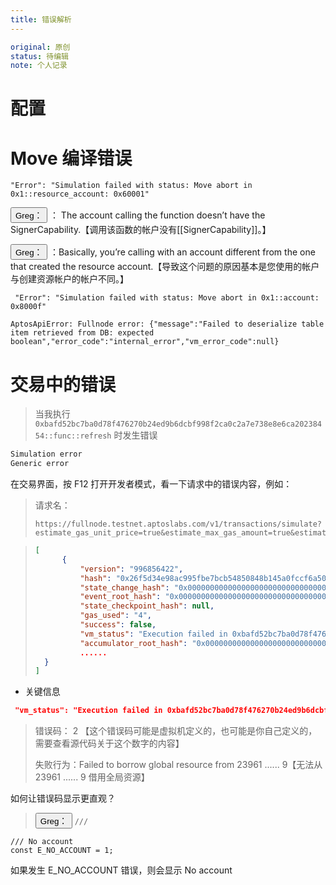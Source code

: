 ```yaml
---
title: 错误解析
---
```

```yaml
original: 原创
status: 待编辑
note: 个人记录
```
# 配置

# Move 编译错误

`"Error": "Simulation failed with status: Move abort in 0x1::resource_account: 0x60001"`

<button type="button">Greg：</button> ： The account calling the function doesn’t have the SignerCapability.【调用该函数的帐户没有[[SignerCapability]]。】

<button type="button">Greg：</button> ：Basically, you’re calling with an account different from the one that created the resource account.【导致这个问题的原因基本是您使用的帐户与创建资源帐户的帐户不同。】



` "Error": "Simulation failed with status: Move abort in 0x1::account: 0x8000f"`



`AptosApiError: Fullnode error: {"message":"Failed to deserialize table item retrieved from DB: expected boolean","error_code":"internal_error","vm_error_code":null}`



# 交易中的错误

> 当我执行 `0xbafd52bc7ba0d78f476270b24ed9b6dcbf998f2ca0c2a7e738e8e6ca20238454::func::refresh` 时发生错误

```bash
Simulation error
Generic error
```

在交易界面，按 F12 打开开发者模式，看一下请求中的错误内容，例如：

> 请求名：
> ```http
> https://fullnode.testnet.aptoslabs.com/v1/transactions/simulate?estimate_gas_unit_price=true&estimate_max_gas_amount=true&estimate_prioritized_gas_unit_price=false
> ```


> ```json
> [
>   	{
>    		"version": "996856422",
>    		"hash": "0x26f5d34e98ac995fbe7bcb54850848b145a0fccf6a508bbe30633db876ae4471",
>    		"state_change_hash": "0x0000000000000000000000000000000000000000000000000000000000000000",
>    		"event_root_hash": "0x0000000000000000000000000000000000000000000000000000000000000000",
>    		"state_checkpoint_hash": null,
>    		"gas_used": "4",
>    		"success": false,
>    		"vm_status": "Execution failed in 0xbafd52bc7ba0d78f476270b24ed9b6dcbf998f2ca0c2a7e738e8e6ca20238454::func::refresh at code offset 2\nExecution failed with status: Failed to borrow global resource from 23961d315753c2a810e1dca61ef6ce2e5f0637967a0bbc8c9f4b95aeae082b79",
>    		"accumulator_root_hash": "0x0000000000000000000000000000000000000000000000000000000000000000",
>     		......
> 	}
> ]
> ```

- 关键信息

```json
 "vm_status": "Execution failed in 0xbafd52bc7ba0d78f476270b24ed9b6dcbf998f2ca0c2a7e738e8e6ca20238454::func::refresh at code offset 2\nExecution failed with status: Failed to borrow global resource from 23961d315753c2a810e1dca61ef6ce2e5f0637967a0bbc8c9f4b95aeae082b79",
```

> 错误码： 2 【这个错误码可能是虚拟机定义的，也可能是你自己定义的，需要查看源代码关于这个数字的内容】
>
> 失败行为：Failed to borrow global resource from 23961 ...... 9【无法从 23961 ...... 9 借用全局资源】

如何让错误码显示更直观？

> <button type="button">Greg：</button> `///`

```mvoe
/// No account  
const E_NO_ACCOUNT = 1;
```

如果发生 E_NO_ACCOUNT  错误，则会显示 No account



